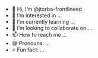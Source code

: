 - 👋 Hi, I’m @jtorba-frontlineed
- 👀 I’m interested in ...
- 🌱 I’m currently learning ...
- 💞️ I’m looking to collaborate on ...
- 📫 How to reach me ...
- 😄 Pronouns: ...
- ⚡ Fun fact: ...

<!---
jtorba-frontlineed/jtorba-frontlineed is a ✨ special ✨ repository because its `README.md` (this file) appears on your GitHub profile.
You can click the Preview link to take a look at your changes.
--->
